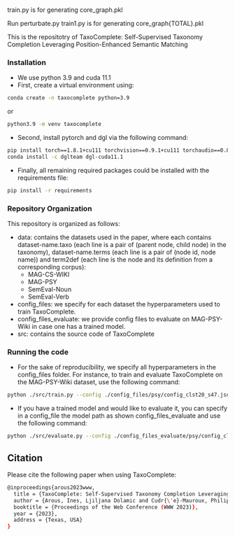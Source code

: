 # ##

train.py is for generating core_graph.pkl

Run perturbate.py
train1.py is for generating core_graph{TOTAL}.pkl


This is the repositotry of TaxoComplete: Self-Supervised Taxonomy Completion Leveraging Position-Enhanced Semantic Matching

### Installation
- We use python 3.9 and cuda 11.1
- First, create a virtual environment using:
``` bash
conda create -n taxocomplete python=3.9
```
or 
``` bash
python3.9 -m venv taxocomplete
```
- Second, install pytorch and dgl via the following command:
``` bash
pip install torch==1.8.1+cu111 torchvision==0.9.1+cu111 torchaudio==0.8.1 -f https://download.pytorch.org/whl/torch_stable.html
conda install -c dglteam dgl-cuda11.1
```
- Finally, all remaining required packages could be installed with the requirements file:
``` bash
pip install -r requirements
```

### Repository Organization
This repository is organized as follows:
- data: contains the datasets used in the paper, where each contains dataset-name.taxo (each line is a pair of (parent node, child node) in the taxonomy), dataset-name.terms (each line is a pair of (node id, node name)) and term2def (each line is the node and its definition from a corresponding corpus):
    - MAG-CS-WIKI
    - MAG-PSY
    - SemEval-Noun
    - SemEval-Verb
- config_files: we specify for each dataset the hyperparameters used to train TaxoComplete.
- config_files_evaluate: we provide config files to evaluate on MAG-PSY-Wiki in case one has a trained model.
- src: contains the source code of TaxoComplete

### Running the code
- For the sake of reproducibility, we specify all hyperparameters in the config_files folder. For instance, to train and evaluate TaxoComplete on the MAG-PSY-Wiki dataset, use the following command:
``` bash
python ./src/train.py --config ./config_files/psy/config_clst20_s47.json
```
- If you have a trained model and would like to evaluate it, you can specify in a config_file the model path as shown config_files_evaluate and use the following command:
``` bash
python ./src/evaluate.py --config ./config_files_evaluate/psy/config_clst20_s49.json
```

## Citation
Please cite the following paper when using TaxoComplete:
``` bash
@inproceedings{arous2023www,
  title = {TaxoComplete: Self-Supervised Taxonomy Completion Leveraging Position-Enhanced Semantic Matching},
  author = {Arous, Ines, Ljiljana Dolamic and Cudr{\'e}-Mauroux, Philippe},
  booktitle = {Proceedings of the Web Conference (WWW 2023)},
  year = {2023},
  address = {Texas, USA}
}
```



